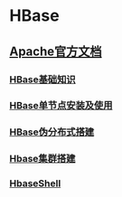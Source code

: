# HBase

## [Apache官方文档](https://abloz.com/hbase/book.html)

### [HBase基础知识](https://github.com/sunnyandgood/BigData/blob/master/HBase/HBase基础知识.md)
### [HBase单节点安装及使用](https://github.com/sunnyandgood/BigData/blob/master/HBase/HBase单节点安装及使用.md)
### [HBase伪分布式搭建](https://github.com/sunnyandgood/BigData/blob/master/HBase/HBase伪分布式搭建.md)
### [Hbase集群搭建](https://github.com/sunnyandgood/BigData/blob/master/HBase/Hbase集群搭建.md)
### [HbaseShell](https://github.com/sunnyandgood/BigData/blob/master/HBase/HbaseShell.md)
